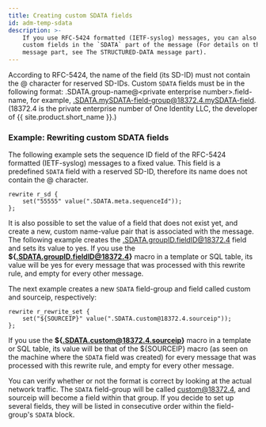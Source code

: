 ```yaml
---
title: Creating custom SDATA fields
id: adm-temp-sdata
description: >-
    If you use RFC-5424 formatted (IETF-syslog) messages, you can also create
    custom fields in the `SDATA` part of the message (For details on the `SDATA`
    message part, see The STRUCTURED-DATA message part).
---
```


According to RFC-5424, the name of the field (its SD-ID) must not contain
the @ character for reserved SD-IDs. Custom `SDATA` fields must be in the
following format: .SDATA.group-name@\<private enterprise
number\>.field-name, for example,
.SDATA.mySDATA-field-group@18372.4.mySDATA-field. (18372.4 is the
private enterprise number of One Identity LLC, the developer of
{{ site.product.short_name }}.)

### Example: Rewriting custom SDATA fields

The following example sets the sequence ID field of the
RFC-5424 formatted (IETF-syslog) messages to a fixed value. This field is
a predefined `SDATA` field with a reserved SD-ID, therefore its name does
not contain the @ character.

```config
rewrite r_sd {
    set("55555" value(".SDATA.meta.sequenceId"));
};
```

It is also possible to set the value of a field that does not exist yet,
and create a new, custom name-value pair that is associated with the
message. The following example creates the
.SDATA.groupID.fieldID@18372.4 field and sets its value to yes. If you
use the **${.SDATA.groupID.fieldID@18372.4}** macro in a template or
SQL table, its value will be yes for every message that was processed
with this rewrite rule, and empty for every other message.

The next example creates a new `SDATA` field-group and field called custom
and sourceip, respectively:

```config
rewrite r_rewrite_set {
    set("${SOURCEIP}" value(".SDATA.custom@18372.4.sourceip"));
};
```

If you use the **${.SDATA.custom@18372.4.sourceip}** macro in a
template or SQL table, its value will be that of the ${SOURCEIP} macro (as
seen on the machine where the `SDATA` field was created) for every message
that was processed with this rewrite rule, and empty for every other
message.

You can verify whether or not the format is correct by looking at the
actual network traffic. The `SDATA` field-group will be called
custom@18372.4, and sourceip will become a field within that group. If
you decide to set up several fields, they will be listed in consecutive
order within the field-group\'s `SDATA` block.
